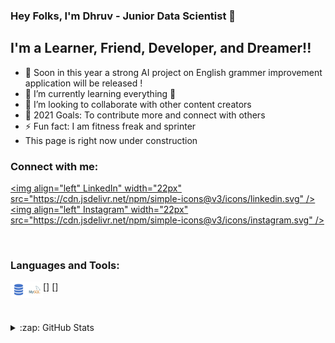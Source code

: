### Hey Folks, I'm Dhruv - Junior Data Scientist 👋


## I'm a Learner, Friend, Developer, and Dreamer!!

- 🔭 Soon in this year a strong AI project on English grammer improvement application will be released !
- 🌱 I’m currently learning everything 🤣
- 👯 I’m looking to collaborate with other content creators
- 🥅 2021 Goals: To contribute more and connect with others
- ⚡ Fun fact: I am fitness freak and sprinter
- This page is right now under construction

### Connect with me:

[<img align="left" LinkedIn" width="22px" src="https://cdn.jsdelivr.net/npm/simple-icons@v3/icons/linkedin.svg" />][linkedin]
[<img align="left" Instagram" width="22px" src="https://cdn.jsdelivr.net/npm/simple-icons@v3/icons/instagram.svg" />][instagram]

<br />

### Languages and Tools:


[<img align="left" alt="SQL" width="26px" src="https://raw.githubusercontent.com/github/explore/80688e429a7d4ef2fca1e82350fe8e3517d3494d/topics/sql/sql.png" />]
[<img align="left" alt="MySQL" width="26px" src="https://raw.githubusercontent.com/github/explore/80688e429a7d4ef2fca1e82350fe8e3517d3494d/topics/mysql/mysql.png" />]

<br />
<br />

<details>
  <summary>:zap: GitHub Stats</summary>

  <img align="left" GitHub Stats" src="https://github.com/Dhruv876" />

</details>

[instagram]: https://www.instagram.com/dhruv_001/
[linkedin]: https://www.linkedin.com/in/dhruv-sharma-346576191/
